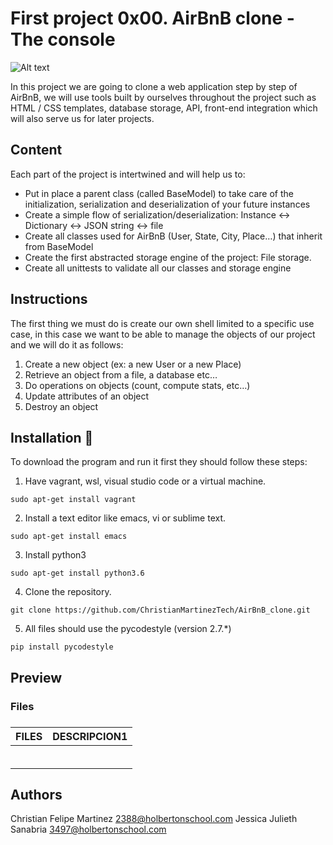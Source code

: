 #  First project 0x00. AirBnB clone - The console

![Alt text](https://static.dw.com/image/56218728_303.jpg "Title")


In this project we are going to clone a web application step by step of AirBnB, we will use tools built by ourselves throughout the project such as HTML / CSS templates, database storage, API, front-end integration which will also serve us for later projects.

## Content
Each part of the project is intertwined and will help us to:
* Put in place a parent class (called BaseModel) to take care of the initialization, serialization and deserialization of your future instances
* Create a simple flow of serialization/deserialization:   Instance <-> Dictionary <-> JSON string <-> file
* Create all classes used for AirBnB (User, State, City, Place…) that inherit from BaseModel
* Create the first abstracted storage engine of the project: File storage.
* Create all unittests to validate all our classes and storage engine


## Instructions
The first thing we must do is create our own shell limited to a specific use case, in this case we want to be able to manage the objects of our project and we will do it as follows:
1. Create a new object (ex: a new User or a new Place)
2. Retrieve an object from a file, a database etc…
3. Do operations on objects (count, compute stats, etc…)
4. Update attributes of an object
5. Destroy an object

## Installation 🚀
To download the program and run it first
they should follow these steps:
1. Have vagrant, wsl, visual studio code or a virtual machine.

```
sudo apt-get install vagrant
```

2. Install a text editor like emacs, vi or sublime text.

```
sudo apt-get install emacs
```

3. Install python3

```
sudo apt-get install python3.6
```

4. Clone the repository.
```
git clone https://github.com/ChristianMartinezTech/AirBnB_clone.git
```

5. All files should use the pycodestyle (version 2.7.*)
```
pip install pycodestyle
```


## Preview



<h3> Files <h3>

| FILES | DESCRIPCION1 |
| ----- | ------------ |
|  |   |
|  |   |
|  |   |
|  |   |
|  |   |
|  |   |



## Authors 

Christian Felipe Martinez 2388@holbertonschool.com
Jessica Julieth Sanabria 3497@holbertonschool.com

